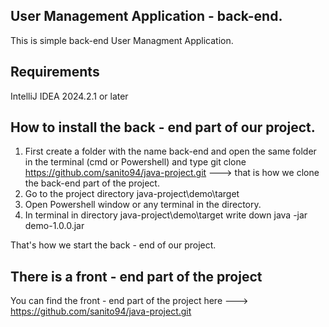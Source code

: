 ## User Management Application - back-end.
This is simple back-end User Managment Application.

## Requirements
IntelliJ IDEA 2024.2.1 or later 

## How to install the back - end part of our project.

1. First create a folder with the name back-end and open the same folder in the terminal (cmd or Powershell) and type git clone https://github.com/sanito94/java-project.git  ---> that is how we clone the back-end part of the  project.
2. Go to the project directory java-project\demo\target
3. Open Powershell window or any terminal in the directory.
4. In terminal in directory java-project\demo\target write down java -jar demo-1.0.0.jar

That's how we start the back - end of our project.

## There is a front - end part of the project

You can find the front - end part of the project here ---> https://github.com/sanito94/java-project.git

